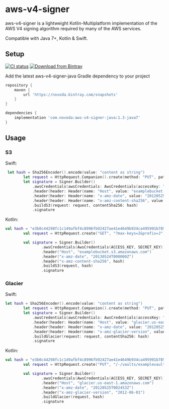 # aws-v4-signer

aws-v4-signer is a lightweight Kotlin-Multiplatform implementation of the AWS V4 signing algorithm required by many of the AWS services. 

Compatible with Java 7+, Kotlin & Swift.

## Setup

[![CI status](https://ci.novoda.com/buildStatus/icon?job=aws-v4-signer-java)](https://ci.novoda.com/job/aws-v4-signer-java/lastBuild/console) [![Download from Bintray](https://api.bintray.com/packages/novoda/snapshots/aws-v4-signer-java/images/download.svg)](https://bintray.com/novoda/snapshots/aws-v4-signer-java/_latestVersion)

Add the latest aws-v4-signer-java Gradle dependency to your project

```gradle
repository {
    maven {
        url 'https://novoda.bintray.com/snapshots'
    }
} 

dependencies {
    implementation 'com.novoda:aws-v4-signer-java:1.3-java7'
}
```

## Usage

### S3

Swift:
```swift
 let hash = Sha256Encoder().encode(value: "content as string")
        let request = HttpRequest.Companion().create(method: "PUT", pathAndQuery: "?max-keys=2&prefix=J")
        let signature = Signer.Builder()
            .awsCredentials(awsCredentials: AwsCredentials(accessKey: "AKIAIOSFODNN7EXAMPLE", secretKey: "wJalrXUtnFEMI/K7MDENG/bPxRfiCYEXAMPLEKEY"))
            .header(header: Header(name: "Host", value: "examplebucket.s3.amazonaws.com"))
            .header(header: Header(name: "x-amz-date", value: "20120525T002453Z"))
            .header(header: Header(name: "x-amz-content-sha256", value: hash))
            .buildS3(request: request, contentSha256: hash)
            .signature
```

Kotlin:
```kotlin
val hash = "e3b0c44298fc1c149afbf4c8996fb92427ae41e4649b934ca495991b7852b855"
        val request = HttpRequest.create("GET", "?max-keys=2&prefix=J")

        val signature = Signer.Builder()
                .awsCredentials(AwsCredentials(ACCESS_KEY, SECRET_KEY))
                .header("Host", "examplebucket.s3.amazonaws.com")
                .header("x-amz-date", "20130524T000000Z")
                .header("x-amz-content-sha256", hash)
                .buildS3(request, hash)
                .signature
```

### Glacier

Swift:
```swift
let hash = Sha256Encoder().encode(value: "content as string")
        let request = HttpRequest.Companion().create(method: "PUT", pathAndQuery: "/-/vaults/examplevault")
        let signature = Signer.Builder()
            .awsCredentials(awsCredentials: AwsCredentials(accessKey: "AKIAIOSFODNN7EXAMPLE", secretKey: "wJalrXUtnFEMI/K7MDENG/bPxRfiCYEXAMPLEKEY"))
            .header(header: Header(name: "Host", value: "glacier.us-east-1.amazonaws.com"))
            .header(header: Header(name: "x-amz-date", value: "20120525T002453Z"))
            .header(header: Header(name: "x-amz-glacier-version", value: "2012-06-01"))
            .buildGlacier(request: request, contentSha256: hash)
            .signature
```

Kotlin:
```kotlin
val hash = "e3b0c44298fc1c149afbf4c8996fb92427ae41e4649b934ca495991b7852b855"
        val request = HttpRequest.create("PUT", "/-/vaults/examplevault")

        val signature = Signer.Builder()
                .awsCredentials(AwsCredentials(ACCESS_KEY, SECRET_KEY))
                .header("Host", "glacier.us-east-1.amazonaws.com")
                .header("x-amz-date", "20120525T002453Z")
                .header("x-amz-glacier-version", "2012-06-01")
                .buildGlacier(request, hash)
                .signature
```
